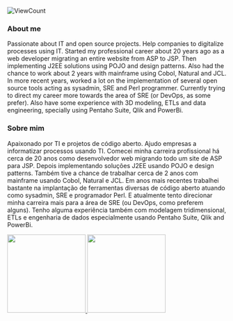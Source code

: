 ![ViewCount](https://views.whatilearened.today/views/github/samueldc/views.svg)

### About me

Passionate about IT and open source projects. Help companies to digitalize processes using IT. Started my professional career about 20 years ago as a web developer migrating an entire website from ASP to JSP. Then implementing J2EE solutions using POJO and design patterns. Also had the chance to work about 2 years with mainframe using Cobol, Natural and JCL. In more recent years, worked a lot on the implementation of several open source tools acting as sysadmin, SRE and Perl programmer. Currently trying to direct my career more towards the area of SRE (or DevOps, as some prefer). Also have some experience with 3D modeling, ETLs and data engineering, specially using Pentaho Suite, Qlik and PowerBi.

### Sobre mim

Apaixonado por TI e projetos de código aberto. Ajudo empresas a informatizar processos usando TI. Comecei minha carreira profissional há cerca de 20 anos como desenvolvedor web migrando todo um site de ASP para JSP. Depois implementando soluções J2EE usando POJO e design patterns. Também tive a chance de trabalhar cerca de 2 anos com mainframe usando Cobol, Natural e JCL. Em anos mais recentes trabalhei bastante na implantação de ferramentas diversas de código aberto atuando como sysadmin, SRE e programador Perl. E atualmente tento direcionar minha carreira mais para a área de SRE (ou DevOps, como preferem alguns). Tenho alguma experiência também com modelagem tridimensional, ETLs e engenharia de dados especialmente usando Pentaho Suite, Qlik and PowerBi.

<a href="https://github.com/AVS1508">
  <img height="180em" src="https://github-readme-stats.vercel.app/api?username=samueldc&show_icons=true&theme=radical" />
  <img height="180em" src="https://github-readme-stats-eight-theta.vercel.app/api/top-langs/?username=samueldc&theme=radical&layout=compact&exclude_lang=java+r" />
</a>
